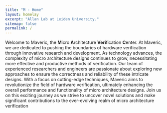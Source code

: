 ```yaml
---
title: "M - Home"
layout: homelay
excerpt: "Allan Lab at Leiden University."
sitemap: false
permalink: /
---
```


Welcome to Maveric, the **M**icro **A**rchitecture **Veri**fication **C**enter. At Maveric, we are dedicated to pushing the boundaries of hardware verification through innovative research and development. As technology advances, the complexity of micro architecture designs continues to grow, necessitating more effective and productive methods of verification. Our team of experienced researchers and engineers are passionate about exploring new approaches to ensure the correctness and reliability of these intricate designs. With a focus on cutting-edge techniques, Maveric aims to revolutionize the field of hardware verification, ultimately enhancing the overall performance and functionality of micro architecture designs. Join us on this exciting journey as we strive to uncover novel solutions and make significant contributions to the ever-evolving realm of micro architecture verification
